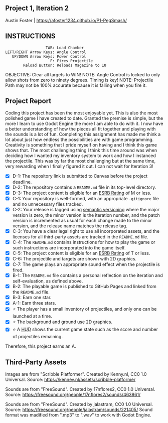 ## Project 1, Iteration 2

Austin Foster | https://afoster1234.github.io/P1-PegSmash/

## INSTRUCTIONS 

                      TAB: Load Chamber
    LEFT/RIGHT Arrow Keys: Angle Control
       UP/DOWN Arrow Keys: Power Control
                        F: Fires Projectile
            Reload Button: Reloads Magazine to 10

OBJECTIVE: Clear all targets to WIN!
NOTE: Angle Control is locked to only allow shots from zero to ninety degrees. Timing is key!
NOTE: Projectile Path may not be 100% accurate because it is falling when you fire it.

## Project Report
Coding this project has been the most enjoyable yet. This is also the most polished game I have created to date. Granted the premise is simple, but the more I learn to use Godot Engine the more I am able to do with it. I now have a better understanding of how the pieces all fit together and playing with the sounds is a lot of fun. Completing this assignment has made me think a lot about just how endless the possibilities are with game programming. Creativity is something that I pride myself on having and I think this game shows that. The most challenging thing I think this time around was when deciding how I wanted my inventory system to work and how I instanced the projectile. This was by far the most challenging but at the same time, very rewarding when I finally figured it out. I can not wait for Iteration 3!

- [X] D-1: The repository link is submitted to Canvas before the project deadline.
- [X] D-2: The repository contains a <code>README.md</code> file in its top-level directory.
- [X] D-3: The project content is eligible for an <a href="https://www.esrb.org/ratings-guide/">ESRB Rating</a> of M or less.
- [X] C-1: Your repository is well-formed, with an appropriate <code>.gitignore</code> file and no unnecessary files tracked.
- [X] C-2: Your release is tagged using <a href="https://semver.org/">semantic versioning</a> where the major version is zero, the minor version is the iteration number, and the patch version is incremented as usual for each change made to the minor version, and the release name matches the release tag.
- [X] C-3: You have a clear legal right to use all incorporated assets, and the licenses for all third-party assets are tracked in the <code>README.md</code> file.
- [X] C-4: The <code>README.md</code> contains instructions for how to play the game or such instructions are incorporated into the game itself.
- [X] C-5: The project content is eligible for an <a href="https://www.esrb.org/ratings-guide/">ESRB Rating</a> of T or less.
- [X] C-6: The projectile and targets are shown with 2D graphics.
- [X] C-7: The game plays an appropriate sound effect when the projectile is fired.
- [X] B-1: The <code>README.md</code> file contains a personal reflection on the iteration and self-evaluation, as defined above.
- [X] B-2: The playable game is published to GitHub Pages and linked from the <code>README.md</code> file.
- [X] B-3: Earn one star.
- [X] A-1: Earn three stars.
- [X] ⭐ The player has a small inventory of projectiles, and only one can be launched at a time.
- [X] ⭐ The background and ground use 2D graphics.
- [X] ⭐ A <abbr title="Heads-Up Display">HUD</abbr> shows the current game state such as the score and number of projectiles remaining.

Therefore, this project earns an A.


## Third-Party Assets
Images are from "Scribble Platformer". Created by Kenny.nl, CC0 1.0 Universal. Source: https://kenney.nl/assets/scribble-platformer

Sounds are from "FreeSound". Created by 17nflores2, CC0 1.0 Universal.
Source: https://freesound.org/people/17nflores2/sounds/463861/

Sounds are from "FreeSound". Created by jalastram, CC0 1.0 Universal.
Source: https://freesound.org/people/jalastram/sounds/221405/
Sound format was madified from ".mp3" to ".wav" to work with Godot Engine.
